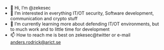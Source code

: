- 👋 Hi, I’m @zekesec
- 👀 I’m interested in everything IT/OT security, Software development, communication and crypto stuff
- 🌱 I’m currently learning more about defending IT/OT environments, but to much work and to little time for development
- 📫 How to reach me is best on zekesec@twitter or e-mail anders.rodrick@arict.se

<!---
zekesec/zekesec is a ✨ special ✨ repository because its `README.md` (this file) appears on your GitHub profile.
You can click the Preview link to take a look at your changes.
--->
